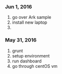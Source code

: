 
### Jun 1, 2016
  1. go over Ark sample
  2. install new laptop
  3. 
### May 31, 2016
  1. grunt
  2. setup environment
  3. run dashboard
  4. go through centOS vm
